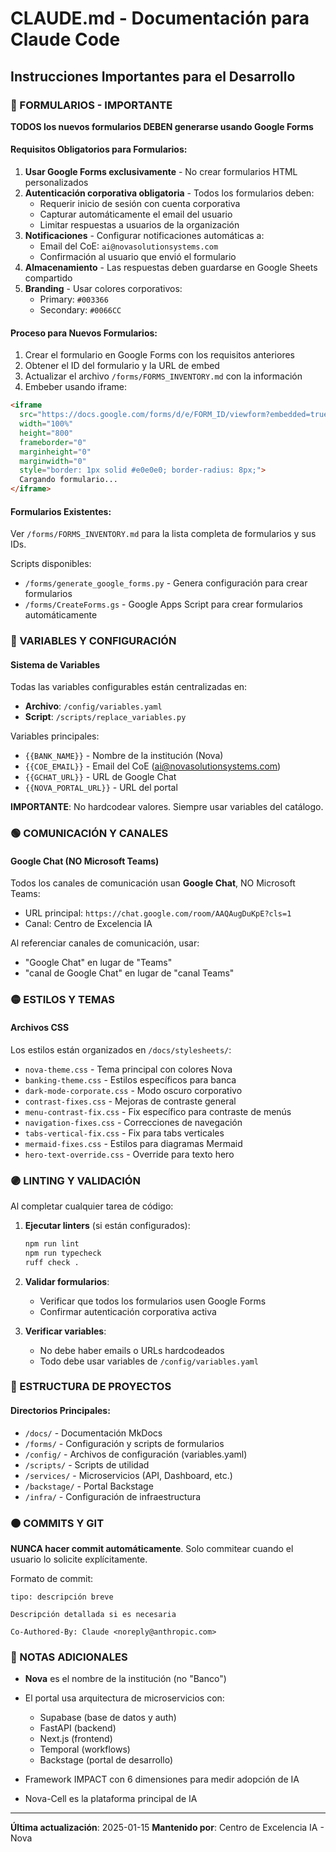 # CLAUDE.md - Documentación para Claude Code

## Instrucciones Importantes para el Desarrollo

### 🔴 FORMULARIOS - IMPORTANTE

**TODOS los nuevos formularios DEBEN generarse usando Google Forms**

#### Requisitos Obligatorios para Formularios:

1. **Usar Google Forms exclusivamente** - No crear formularios HTML personalizados
2. **Autenticación corporativa obligatoria** - Todos los formularios deben:
   - Requerir inicio de sesión con cuenta corporativa
   - Capturar automáticamente el email del usuario
   - Limitar respuestas a usuarios de la organización
3. **Notificaciones** - Configurar notificaciones automáticas a:
   - Email del CoE: `ai@novasolutionsystems.com`
   - Confirmación al usuario que envió el formulario
4. **Almacenamiento** - Las respuestas deben guardarse en Google Sheets compartido
5. **Branding** - Usar colores corporativos:
   - Primary: `#003366`
   - Secondary: `#0066CC`

#### Proceso para Nuevos Formularios:

1. Crear el formulario en Google Forms con los requisitos anteriores
2. Obtener el ID del formulario y la URL de embed
3. Actualizar el archivo `/forms/FORMS_INVENTORY.md` con la información
4. Embeber usando iframe:

```html
<iframe
  src="https://docs.google.com/forms/d/e/FORM_ID/viewform?embedded=true"
  width="100%"
  height="800"
  frameborder="0"
  marginheight="0"
  marginwidth="0"
  style="border: 1px solid #e0e0e0; border-radius: 8px;">
  Cargando formulario...
</iframe>
```

#### Formularios Existentes:

Ver `/forms/FORMS_INVENTORY.md` para la lista completa de formularios y sus IDs.

Scripts disponibles:
- `/forms/generate_google_forms.py` - Genera configuración para crear formularios
- `/forms/CreateForms.gs` - Google Apps Script para crear formularios automáticamente

### 🔵 VARIABLES Y CONFIGURACIÓN

#### Sistema de Variables

Todas las variables configurables están centralizadas en:
- **Archivo**: `/config/variables.yaml`
- **Script**: `/scripts/replace_variables.py`

Variables principales:
- `{{BANK_NAME}}` - Nombre de la institución (Nova)
- `{{COE_EMAIL}}` - Email del CoE (ai@novasolutionsystems.com)
- `{{GCHAT_URL}}` - URL de Google Chat
- `{{NOVA_PORTAL_URL}}` - URL del portal

**IMPORTANTE**: No hardcodear valores. Siempre usar variables del catálogo.

### 🟢 COMUNICACIÓN Y CANALES

#### Google Chat (NO Microsoft Teams)

Todos los canales de comunicación usan **Google Chat**, NO Microsoft Teams:
- URL principal: `https://chat.google.com/room/AAQAugDuKpE?cls=1`
- Canal: Centro de Excelencia IA

Al referenciar canales de comunicación, usar:
- "Google Chat" en lugar de "Teams"
- "canal de Google Chat" en lugar de "canal Teams"

### 🟡 ESTILOS Y TEMAS

#### Archivos CSS

Los estilos están organizados en `/docs/stylesheets/`:
- `nova-theme.css` - Tema principal con colores Nova
- `banking-theme.css` - Estilos específicos para banca
- `dark-mode-corporate.css` - Modo oscuro corporativo
- `contrast-fixes.css` - Mejoras de contraste general
- `menu-contrast-fix.css` - Fix específico para contraste de menús
- `navigation-fixes.css` - Correcciones de navegación
- `tabs-vertical-fix.css` - Fix para tabs verticales
- `mermaid-fixes.css` - Estilos para diagramas Mermaid
- `hero-text-override.css` - Override para texto hero

### 🟣 LINTING Y VALIDACIÓN

Al completar cualquier tarea de código:

1. **Ejecutar linters** (si están configurados):
   ```bash
   npm run lint
   npm run typecheck
   ruff check .
   ```

2. **Validar formularios**:
   - Verificar que todos los formularios usen Google Forms
   - Confirmar autenticación corporativa activa

3. **Verificar variables**:
   - No debe haber emails o URLs hardcodeados
   - Todo debe usar variables de `/config/variables.yaml`

### 🔶 ESTRUCTURA DE PROYECTOS

#### Directorios Principales:

- `/docs/` - Documentación MkDocs
- `/forms/` - Configuración y scripts de formularios
- `/config/` - Archivos de configuración (variables.yaml)
- `/scripts/` - Scripts de utilidad
- `/services/` - Microservicios (API, Dashboard, etc.)
- `/backstage/` - Portal Backstage
- `/infra/` - Configuración de infraestructura

### 🟠 COMMITS Y GIT

**NUNCA hacer commit automáticamente**. Solo commitear cuando el usuario lo solicite explícitamente.

Formato de commit:
```
tipo: descripción breve

Descripción detallada si es necesaria

Co-Authored-By: Claude <noreply@anthropic.com>
```

### 📝 NOTAS ADICIONALES

- **Nova** es el nombre de la institución (no "Banco")
- El portal usa arquitectura de microservicios con:
  - Supabase (base de datos y auth)
  - FastAPI (backend)
  - Next.js (frontend)
  - Temporal (workflows)
  - Backstage (portal de desarrollo)

- Framework IMPACT con 6 dimensiones para medir adopción de IA
- Nova-Cell es la plataforma principal de IA

---

**Última actualización**: 2025-01-15
**Mantenido por**: Centro de Excelencia IA - Nova